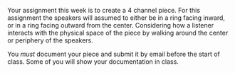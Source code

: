 Your assignment this week is to create a 4 channel piece. For this assignment the speakers will assumed to either be in a ring facing inward, or in a ring facing outward from the center. Considering how a listener interacts with the physical space of the piece by walking around the center or periphery of the speakers. 

You _must_ document your piece and submit it by email before the start of class. Some of you will show your documentation in class. 